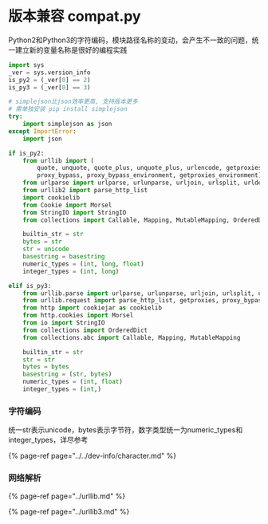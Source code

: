 # 版本兼容 compat.py

Python2和Python3的字符编码，模块路径名称的变动，会产生不一致的问题，统一建立新的变量名称是很好的编程实践

```python
import sys
_ver = sys.version_info
is_py2 = (_ver[0] == 2)
is_py3 = (_ver[0] == 3)

# simplejson比json效率更高, 支持版本更多
# 需单独安装 pip install simplejson
try:
    import simplejson as json
except ImportError:
    import json

if is_py2:
    from urllib import (
        quote, unquote, quote_plus, unquote_plus, urlencode, getproxies,
        proxy_bypass, proxy_bypass_environment, getproxies_environment)
    from urlparse import urlparse, urlunparse, urljoin, urlsplit, urldefrag
    from urllib2 import parse_http_list
    import cookielib
    from Cookie import Morsel
    from StringIO import StringIO
    from collections import Callable, Mapping, MutableMapping, OrderedDict

    builtin_str = str
    bytes = str
    str = unicode
    basestring = basestring
    numeric_types = (int, long, float)
    integer_types = (int, long)

elif is_py3:
    from urllib.parse import urlparse, urlunparse, urljoin, urlsplit, urlencode, quote, unquote, quote_plus, unquote_plus, urldefrag
    from urllib.request import parse_http_list, getproxies, proxy_bypass, proxy_bypass_environment, getproxies_environment
    from http import cookiejar as cookielib
    from http.cookies import Morsel
    from io import StringIO
    from collections import OrderedDict
    from collections.abc import Callable, Mapping, MutableMapping

    builtin_str = str
    str = str
    bytes = bytes
    basestring = (str, bytes)
    numeric_types = (int, float)
    integer_types = (int,)
```

### 字符编码

统一str表示unicode，bytes表示字节符，数字类型统一为numeric\_types和integer\_types，详尽参考

{% page-ref page="../../dev-info/character.md" %}

### 网络解析

{% page-ref page="../urllib.md" %}

{% page-ref page="../urllib3.md" %}



